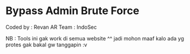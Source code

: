 # Bypass Admin Brute Force
Coded by : Revan AR
Team : IndoSec

NB : Tools ini gak work di semua website ^^
jadi mohon maaf kalo ada yg protes gak bakal gw tanggapin :v
